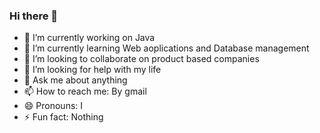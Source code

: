 ### Hi there 👋


- 🔭 I’m currently working on Java
- 🌱 I’m currently learning Web aoplications and Database management
- 👯 I’m looking to collaborate on product based companies
- 🤔 I’m looking for help with my life
- 💬 Ask me about anything
- 📫 How to reach me: By gmail
- 😄 Pronouns: I
- ⚡ Fun fact: Nothing

